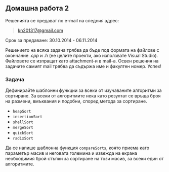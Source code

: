 ## Домашна работа 2

Решенията се предават по e-mail на следния адрес:

> kn201317@gmail.com

Срок за предаване: 30.10.2014 - 06.11.2014

Решението на всяка задача трябва да бъде под формата на файлове с окончание
*.cpp* и *.h* (не целите проекти, ако използвате Visual Studio). Файловете се
изпращат като attachment-и в mail-a. Освен решения на задачите самият mail
трябва да съдържа име и факултен номер. Успех!

### Задача

Дефинирайте шаблонни функции за всеки от изучаваните алгоритми за сортиране.
За всеки от алгоритмите нека като резултат се връща броя на размени, вмъквания
и подобни, според метода за сортиране.

* `heapSort`
* `insertionSort`
* `shellSort`
* `mergeSort`
* `quickSort`
* `radixSort`

Да се напише шаблонна функция `compareSorts`, която приема като параметър масив
и неговата големина и извежда на екрана необходимия брой стъпки за сортиране на
този масив, за всеки един от алгоритмите.

